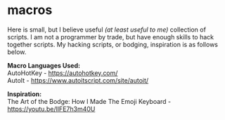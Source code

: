 # macros
Here is small, but I believe useful *(at least useful to me)* collection of scripts. I am not a programmer by trade, but have enough skills to hack together scripts. My hacking scripts, or bodging, inspiration is as follows below.   

**Macro Languages Used:**  
AutoHotKey - https://autohotkey.com/  
AutoIt - https://www.autoitscript.com/site/autoit/  

**Inspiration:**  
The Art of the Bodge: How I Made The Emoji Keyboard - https://youtu.be/lIFE7h3m40U
